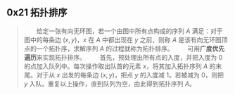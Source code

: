 ## 0x21 拓扑排序

> &emsp;&emsp;给定一张有向无环图，若一个由图中所有点构成的序列 $A$ 满足：对于图中的每条边 $(x, y)$，$x$ 在 $A$ 中都出现在 $y$ 之前，则称 $A$ 是该有向无环图顶点的一个拓扑序，求解序列 $A$ 的过程就称为拓扑排序。
> &emsp;&emsp;可用**广度优先遍历**来实现拓扑排序。
> &emsp;&emsp;首先，预处理出所有点的入度，并把入度为 $0$ 的点加入队列中。每次操作取出队首的元素 $x$，将其加入拓扑序列 $A$ 的末尾。对于从 $x$ 出发的每条边 $(x, y)$，把点 $y$ 的入度减 $1$。若被减为 $0$，则把 $y$ 入队。重复以上操作，直到队列为空，由此得到拓扑序列 $A$。